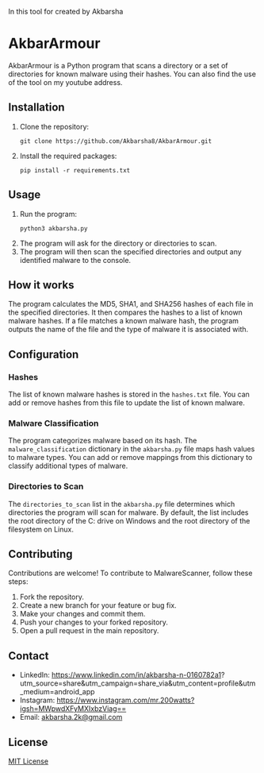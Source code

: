 In this tool for created by Akbarsha
# AkbarArmour

AkbarArmour is a Python program that scans a directory or a set of directories for known malware using their hashes.
You can also find the use of the tool on my youtube address.

## Installation

1. Clone the repository:
    ```
    git clone https://github.com/Akbarsha8/AkbarArmour.git
    ```
2. Install the required packages:
    ```
    pip install -r requirements.txt
    ```

## Usage

1. Run the program:
    ```
    python3 akbarsha.py
    ```
2. The program will ask for the directory or directories to scan.
3. The program will then scan the specified directories and output any identified malware to the console.

## How it works

The program calculates the MD5, SHA1, and SHA256 hashes of each file in the specified directories. It then compares the hashes to a list of known malware hashes. If a file matches a known malware hash, the program outputs the name of the file and the type of malware it is associated with.

## Configuration

### Hashes

The list of known malware hashes is stored in the `hashes.txt` file. You can add or remove hashes from this file to update the list of known malware.

### Malware Classification

The program categorizes malware based on its hash. The `malware_classification` dictionary in the `akbarsha.py` file maps hash values to malware types. You can add or remove mappings from this dictionary to classify additional types of malware.

### Directories to Scan

The `directories_to_scan` list in the `akbarsha.py` file determines which directories the program will scan for malware. By default, the list includes the root directory of the C: drive on Windows and the root directory of the filesystem on Linux.

## Contributing
Contributions are welcome! To contribute to MalwareScanner, follow these steps:

1. Fork the repository.
2. Create a new branch for your feature or bug fix.
3. Make your changes and commit them.
4. Push your changes to your forked repository.
5. Open a pull request in the main repository.


## Contact

- LinkedIn: https://www.linkedin.com/in/akbarsha-n-0160782a1? 
   utm_source=share&utm_campaign=share_via&utm_content=profile&utm_medium=android_app
- Instagram: https://www.instagram.com/mr.200watts?igsh=MWpwdXFyMXIxbzViag==
- Email: akbarsha.2k@gmail.com

## License

[MIT License](LICENSE)
